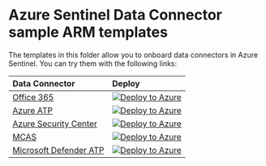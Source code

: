 # Azure Sentinel Data Connector sample ARM templates

The templates in this folder allow you to onboard data connectors in Azure Sentinel. You can try them with the following links:

| Data Connector | Deploy |
| :---| :---|
| [Office 365](https://github.com/javiersoriano/Azure-Sentinel/blob/javier-arm/Tools/ARM-Templates/DataConnectors/Office365/Office365.json) | [![Deploy to Azure](https://aka.ms/deploytoazurebutton)](https://portal.azure.com/#create/Microsoft.Template/uri/https%3A%2F%2Fraw.githubusercontent.com%2Fjaviersoriano%2FAzure-Sentinel%2Fjavier-arm%2FTools%2FARM-Templates%2FDataConnectors%2FOffice365%2FOffice365.json) |
| [Azure ATP](https://github.com/javiersoriano/Azure-Sentinel/blob/javier-arm/Tools/ARM-Templates/DataConnectors/AzureATP/AzureATP.json) | [![Deploy to Azure](https://aka.ms/deploytoazurebutton)](https://portal.azure.com/#create/Microsoft.Template/uri/https%3A%2F%2Fraw.githubusercontent.com%2Fjaviersoriano%2FAzure-Sentinel%2Fjavier-arm%2FTools%2FARM-Templates%2FDataConnectors%2FAzureATP%2FAzureATP.json) |
| [Azure Security Center](https://github.com/javiersoriano/Azure-Sentinel/blob/javier-arm/Tools/ARM-Templates/DataConnectors/AzureSecurityCenter/AzureSecurityCenter.json) | [![Deploy to Azure](https://aka.ms/deploytoazurebutton)](https://portal.azure.com/#create/Microsoft.Template/uri/https%3A%2F%2Fraw.githubusercontent.com%2Fjaviersoriano%2FAzure-Sentinel%2Fjavier-arm%2FTools%2FARM-Templates%2FDataConnectors%2FAzureSecurityCenter2%FAzureSecurityCenter.json) |
| [MCAS](https://github.com/javiersoriano/Azure-Sentinel/blob/javier-arm/Tools/ARM-Templates/DataConnectors/MCAS/MCAS.json) | [![Deploy to Azure](https://aka.ms/deploytoazurebutton)](https://portal.azure.com/#create/Microsoft.Template/uri/https%3A%2F%2Fraw.githubusercontent.com%2Fjaviersoriano%2FAzure-Sentinel%2Fjavier-arm%2FTools%2FARM-Templates%2FDataConnectors%2FMCAS%2FMCAS.json) |
| [Microsoft Defender ATP](https://github.com/javiersoriano/Azure-Sentinel/blob/javier-arm/Tools/ARM-Templates/DataConnectors/MDATP/MDATP.json) | [![Deploy to Azure](https://aka.ms/deploytoazurebutton)](https://portal.azure.com/#create/Microsoft.Template/uri/https%3A%2F%2Fraw.githubusercontent.com%2Fjaviersoriano%2FAzure-Sentinel%2Fjavier-arm%2FTools%2FARM-Templates%2FDataConnectors%2FMDATP%2FMDATP.json) |
